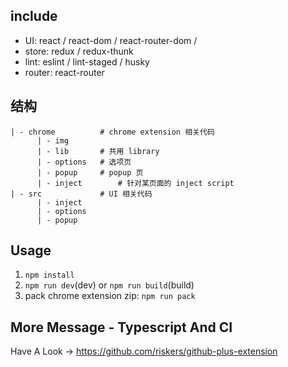 ## include

* UI: react / react-dom / react-router-dom /
* store: redux / redux-thunk
* lint: eslint / lint-staged / husky
* router: react-router

## 结构

```
| - chrome          # chrome extension 相关代码
      | - img
      | - lib       # 共用 library
      | - options   # 选项页
      | - popup     # popup 页
      | - inject        # 针对某页面的 inject script
| - src             # UI 相关代码
      | - inject
      | - options
      | - popup
```

## Usage

1. `npm install`
2. `npm run dev`(dev) or `npm run build`(build)
3. pack chrome extension zip: `npm run pack`

## More Message - Typescript And CI 

Have A Look -> https://github.com/riskers/github-plus-extension